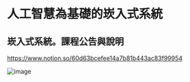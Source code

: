 # 人工智慧為基礎的崁入式系統

## 崁入式系統。課程公告與說明

https://www.notion.so/60d63bcefee14a7b81b443ac83f99954

![image](https://user-images.githubusercontent.com/96400645/146703450-8e939ccf-4979-4077-9e34-752d0a381510.png)

